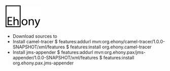 <img src="logo.png"/>

* Download sources to <ehony-dir>
* Install camel-tracer
    $ features:addurl mvn:org.ehony/camel-tracer/1.0.0-SNAPSHOT/xml/features
    $ features:install org.ehony.camel-tracer
* Install jms-appender
    $ features:addurl mvn:org.ehony.pax/jms-appender/1.0.0-SNAPSHOT/xml/features
    $ features:install org.ehony.pax.jms-appender
